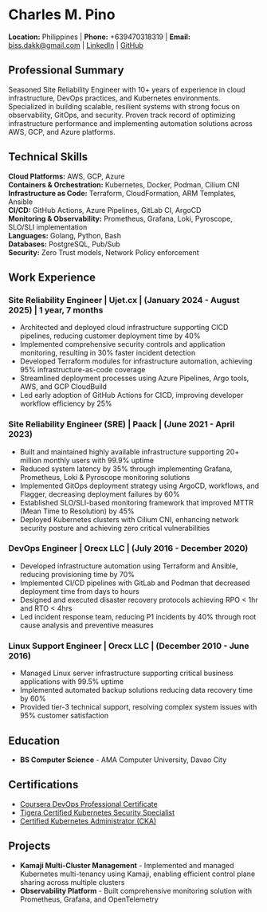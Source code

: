 # Charles M. Pino

**Location:** Philippines | **Phone:** +639470318319 | **Email:** biss.dakk@gmail.com | [LinkedIn](#) | [GitHub](#)

## Professional Summary

Seasoned Site Reliability Engineer with 10+ years of experience in cloud infrastructure, DevOps practices, and Kubernetes environments. Specialized in building scalable, resilient systems with strong focus on observability, GitOps, and security. Proven track record of optimizing infrastructure performance and implementing automation solutions across AWS, GCP, and Azure platforms.

## Technical Skills

**Cloud Platforms:** AWS, GCP, Azure  
**Containers & Orchestration:** Kubernetes, Docker, Podman, Cilium CNI  
**Infrastructure as Code:** Terraform, CloudFormation, ARM Templates, Ansible  
**CI/CD:** GitHub Actions, Azure Pipelines, GitLab CI, ArgoCD  
**Monitoring & Observability:** Prometheus, Grafana, Loki, Pyroscope, SLO/SLI implementation  
**Languages:** Golang, Python, Bash  
**Databases:** PostgreSQL, Pub/Sub  
**Security:** Zero Trust models, Network Policy enforcement  

## Work Experience

### Site Reliability Engineer | Ujet.cx | (January 2024 - August 2025) | 1 year, 7 months

- Architected and deployed cloud infrastructure supporting CICD pipelines, reducing customer deployment time by 40%
- Implemented comprehensive security controls and application monitoring, resulting in 30% faster incident detection
- Developed Terraform modules for infrastructure automation, achieving 95% infrastructure-as-code coverage
- Streamlined deployment processes using Azure Pipelines, Argo tools, AWS, and GCP CloudBuild
- Led early adoption of GitHub Actions for CICD, improving developer workflow efficiency by 25%

### Site Reliability Engineer (SRE) | Paack | (June 2021 - April 2023)

- Built and maintained highly available infrastructure supporting 20+ million monthly users with 99.9% uptime
- Reduced system latency by 35% through implementing Grafana, Prometheus, Loki & Pyroscope monitoring solutions
- Implemented GitOps deployment strategy using ArgoCD, workflows, and Flagger, decreasing deployment failures by 60%
- Established SLO/SLI-based monitoring framework that improved MTTR (Mean Time to Resolution) by 45%
- Deployed Kubernetes clusters with Cilium CNI, enhancing network security posture and achieving zero critical vulnerabilities

### DevOps Engineer | Orecx LLC | (July 2016 - December 2020)

- Developed infrastructure automation using Terraform and Ansible, reducing provisioning time by 70%
- Implemented CI/CD pipelines with GitLab and Podman that decreased deployment time from days to hours
- Designed and executed disaster recovery protocols achieving RPO < 1hr and RTO < 4hrs
- Led incident response team, reducing P1 incidents by 40% through root cause analysis and preventive measures

### Linux Support Engineer | Orecx LLC | (December 2010 - June 2016)

- Managed Linux server infrastructure supporting critical business applications with 99.5% uptime
- Implemented automated backup solutions reducing data recovery time by 60%
- Provided tier-3 technical support, resolving complex system issues with 95% customer satisfaction

## Education

- **BS Computer Science** - AMA Computer University, Davao City

## Certifications

- [Coursera DevOps Professional Certificate](https://www.coursera.org/account/accomplishments/verify/PVYQTG8NK7LL)
- [Tigera Certified Kubernetes Security Specialist](https://courses.academy.tigera.io/certificates/f00d7bf239a74f1c8318e6900d33c69e)
- [Certified Kubernetes Administrator (CKA)](https://kodekloud.com/certificate-verification/2D0662AC7F50-2D065CB64DDD-2D06571C2428)

## Projects

- **Kamaji Multi-Cluster Management** - Implemented and managed Kubernetes multi-tenancy using Kamaji, enabling efficient control plane sharing across multiple clusters
- **Observability Platform** - Built comprehensive monitoring solution with Prometheus, Grafana, and OpenTelemetry